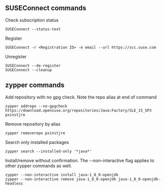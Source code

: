 ## SUSEConnect commands

Check subscription status
```
SUSEConnect --status-text
```

Register
```
SUSEConnect -r <Registration ID> -e email --url https://scc.suse.com
```

Unregister
```
SUSEConnect --de-register
SUSEConnect --cleanup
```

## zypper commands

Add repository with no gpg check. Note the repo alias at end of command
```
zypper addrepo --no-gpgcheck https://download.opensuse.org/repositories/Java:Factory/SLE_15_SP3 pxinstjre
```

Remove repository by alias
```
zypper removerepo pxinstjre
```

Search only installed packages
```
zypper search --installed-only '*java*'
```

Install/remove without confirmation.
The --non-interactive flag applies to other zypper commands as well. 
```
zypper --non-interactive install java-1_8_0-openjdk
zypper --non-interactive remove java-1_8_0-openjdk java-1_8_0-openjdk-headless
```
